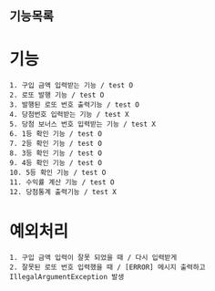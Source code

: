 ## 기능목록

# 기능
    1. 구입 금액 입력받는 기능 / test O
    2. 로또 발행 기능 / test O
    3. 발행된 로또 번호 출력기능 / test O
    4. 당첨번호 입력받는 기능 / test X
    5. 당첨 보너스 번호 입력받는 기능 / test X
    6. 1등 확인 기능 / test O
    7. 2등 확인 기능 / test O
    8. 3등 확인 기능 / test O
    9. 4등 확인 기능 / test O
    10. 5등 확인 기능 / test O
    11. 수익률 계산 기능 / test O
    12. 당첨통계 출력기능 / test X

# 예외처리
    1. 구입 금액 입력이 잘못 되었을 때 / 다시 입력받게
    2. 잘못된 로또 번호 입력했을 때 / [ERROR] 메시지 출력하고 IllegalArgumentException 발생
